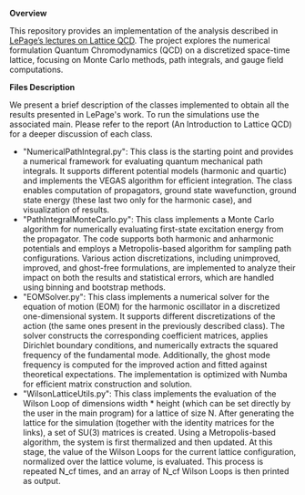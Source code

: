 **Overview**

This repository provides an implementation of the analysis described in [LePage’s lectures on Lattice QCD](https://arxiv.org/abs/hep-lat/0506036). The project explores the numerical formulation Quantum Chromodynamics (QCD) on a discretized space-time lattice, focusing on Monte Carlo methods, path integrals, and gauge field computations. 


**Files Description**

We present a brief description of the classes implemented to obtain all the results presented in LePage's work. To run the simulations use the associated main. Please refer to the report (An Introduction to Lattice QCD) for a deeper discussion of each class.

- "NumericalPathIntegral.py": This class is the starting point and provides a numerical framework for evaluating quantum mechanical path integrals. It supports different potential models (harmonic and quartic) and implements the VEGAS algorithm for efficient integration. The class enables computation of propagators, ground state wavefunction, ground state energy (these last two only for the harmonic case), and visualization of results.
- "PathIntegralMonteCarlo.py": This class implements a Monte Carlo algorithm for numerically evaluating first-state excitation energy from the propagator. The code supports both harmonic and anharmonic potentials and employs a Metropolis-based algorithm for sampling path configurations. Various action discretizations, including unimproved, improved, and ghost-free formulations, are implemented to analyze their impact on both the results and statistical errors, which are handled using binning and bootstrap methods.
- "EOMSolver.py": This class implements a numerical solver for the equation of motion (EOM) for the harmonic oscillator in a discretized one-dimensional system. It supports different discretizations of the action (the same ones present in the previously described class). The solver constructs the corresponding coefficient matrices, applies Dirichlet boundary conditions, and numerically extracts the squared frequency of the fundamental mode. Additionally, the ghost mode frequency is computed for the improved action and fitted against theoretical expectations. The implementation is optimized with Numba for efficient matrix construction and solution.
- "WilsonLatticeUtils.py": This class implements the evaluation of the Wilson Loop of dimensions width * height (which can be set directly by the user in the main program) for a lattice of size N. After generating the lattice for the simulation (together with the identity matrices for the links), a set of SU(3) matrices is created. Using a Metropolis-based algorithm, the system is first thermalized and then updated. At this stage, the value of the Wilson Loops for the current lattice configuration, normalized over the lattice volume, is evaluated. This process is repeated N_cf times, and an array of N_cf Wilson Loops is then printed as output.
